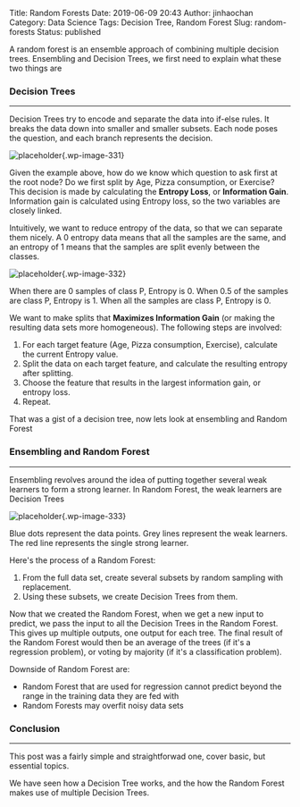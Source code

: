 Title: Random Forests
Date: 2019-06-09 20:43
Author: jinhaochan
Category: Data Science
Tags: Decision Tree, Random Forest
Slug: random-forests
Status: published

<!-- wp:paragraph -->

A random forest is an ensemble approach of combining multiple decision trees. Ensembling and Decision Trees, we first need to explain what these two things are

<!-- /wp:paragraph -->

<!-- wp:heading {"level":3} -->

### Decision Trees

<!-- /wp:heading -->

<!-- wp:separator -->

------------------------------------------------------------------------

<!-- /wp:separator -->

</p>
<!-- wp:paragraph -->

Decision Trees try to encode and separate the data into if-else rules. It breaks the data down into smaller and smaller subsets. Each node poses the question, and each branch represents the decision.

<!-- /wp:paragraph -->

<!-- wp:image {"id":331,"align":"center"} -->

<div class="wp-block-image">


![placeholder]({attach}media/2019/03/1_jaey3kp7tu2q6hn6lasmrw.png){.wp-image-331}


</div>

<!-- /wp:image -->

<!-- wp:paragraph -->

Given the example above, how do we know which question to ask first at the root node? Do we first split by Age, Pizza consumption, or Exercise? This decision is made by calculating the **Entropy Loss**, or **Information Gain**. Information gain is calculated using Entropy loss, so the two variables are closely linked.

<!-- /wp:paragraph -->

<!-- wp:paragraph -->

Intuitively, we want to reduce entropy of the data, so that we can separate them nicely. A 0 entropy data means that all the samples are the same, and an entropy of 1 means that the samples are split evenly between the classes.

<!-- /wp:paragraph -->

<!-- wp:image {"id":332,"align":"center"} -->

<div class="wp-block-image">


![placeholder]({attach}media/2019/03/0_klhgarh43lgdoksn.png){.wp-image-332}  
<figcaption>
When there are 0 samples of class P, Entropy is 0.  
When 0.5 of the samples are class P, Entropy is 1.  
When all the samples are class P, Entropy is 0.
</figcaption>


</div>

<!-- /wp:image -->

<!-- wp:paragraph -->

We want to make splits that **Maximizes Information Gain** (or making the resulting data sets more homogeneous). The following steps are involved:

<!-- /wp:paragraph -->

<!-- wp:list {"ordered":true} -->

1.  For each target feature (Age, Pizza consumption, Exercise), calculate the current Entropy value.
2.  Split the data on each target feature, and calculate the resulting entropy after splitting.
3.  Choose the feature that results in the largest information gain, or entropy loss.
4.  Repeat.

<!-- /wp:list -->

<!-- wp:paragraph -->

That was a gist of a decision tree, now lets look at ensembling and Random Forest

<!-- /wp:paragraph -->

<!-- wp:heading {"level":3} -->

### Ensembling and Random Forest

<!-- /wp:heading -->

<!-- wp:separator -->

------------------------------------------------------------------------

<!-- /wp:separator -->

</p>
<!-- wp:paragraph -->

Ensembling revolves around the idea of putting together several weak learners to form a strong learner. In Random Forest, the weak learners are Decision Trees

<!-- /wp:paragraph -->

<!-- wp:image {"id":333,"align":"center"} -->

<div class="wp-block-image">


![placeholder]({attach}media/2019/03/skitch.jpg){.wp-image-333}  
<figcaption>
Blue dots represent the data points.  
Grey lines represent the weak learners.  
The red line represents the single strong learner.
</figcaption>


</div>

<!-- /wp:image -->

<!-- wp:paragraph -->

Here's the process of a Random Forest:

<!-- /wp:paragraph -->

<!-- wp:list {"ordered":true} -->

1.  From the full data set, create several subsets by random sampling with replacement.
2.  Using these subsets, we create Decision Trees from them.

<!-- /wp:list -->

<!-- wp:paragraph -->

Now that we created the Random Forest, when we get a new input to predict, we pass the input to all the Decision Trees in the Random Forest. This gives up multiple outputs, one output for each tree. The final result of the Random Forest would then be an average of the trees (if it's a regression problem), or voting by majority (if it's a classification problem).

<!-- /wp:paragraph -->

<!-- wp:paragraph -->

Downside of Random Forest are:

<!-- /wp:paragraph -->

<!-- wp:list -->

-   Random Forest that are used for regression cannot predict beyond the range in the training data they are fed with
-   Random Forests may overfit noisy data sets

<!-- /wp:list -->

<!-- wp:heading {"level":3} -->

### Conclusion

<!-- /wp:heading -->

<!-- wp:separator -->

------------------------------------------------------------------------

<!-- /wp:separator -->

</p>
<!-- wp:paragraph -->

This post was a fairly simple and straightforwad one, cover basic, but essential topics.

<!-- /wp:paragraph -->

<!-- wp:paragraph -->

We have seen how a Decision Tree works, and the how the Random Forest makes use of multiple Decision Trees.

<!-- /wp:paragraph -->
